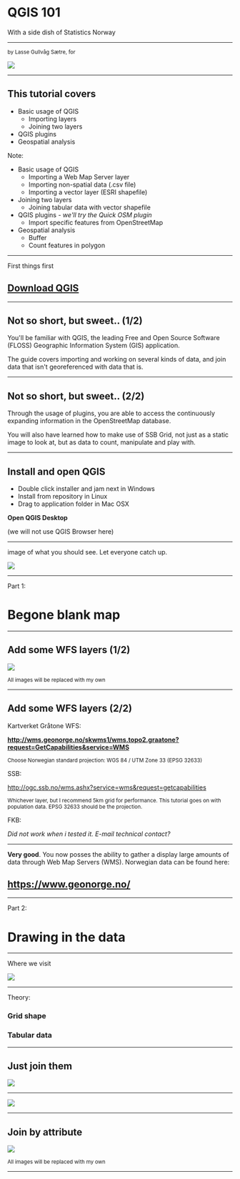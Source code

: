# QGIS 101
With a side dish of Statistics Norway


---

<small> by Lasse Gullvåg Sætre, for</small>

<img src="https://www.jernbanedirektoratet.no/globalassets/logo/jb_logo_web.png?scale=NoTransform" style="border: none; box-shadow: none;"/>

---

## This tutorial covers

* Basic usage of QGIS
  * Importing layers
  * Joining two layers
* QGIS plugins
*  Geospatial analysis

Note:
* Basic usage of QGIS
  * Importing a Web Map Server layer
  * Importing non-spatial data (.csv file)
  * Importing a vector layer (ESRI shapefile)
* Joining two layers
  * Joining tabular data with vector shapefile
* QGIS plugins *- we'll try the Quick OSM plugin*
  * Import specific features from OpenStreetMap
* Geospatial analysis
  * Buffer
  * Count features in polygon

---

First things first

## [Download QGIS](http://qgis.org/en/site/)

---

## Not so short, but sweet.. (1/2)

You'll be familiar with QGIS, the leading Free and Open Source Software (FLOSS) Geographic Information System (GIS) application.

The guide covers importing and working on several kinds of data, and join data that isn't georeferenced with data that is.

---

## Not so short, but sweet.. (2/2)

Through the usage of plugins, you are able to access the continuously expanding information in the OpenStreetMap database.

You will also have learned how to make use of SSB Grid, not just as a static image to look at, but as data to count, manipulate and play with.

---

## Install and open QGIS

* Double click installer and jam next in Windows
* Install from repository in Linux
* Drag to application folder in Mac OSX

**Open QGIS Desktop**

(we will not use QGIS Browser here)

---

image of what you should see. Let everyone catch up.

<img src="https://upload.wikimedia.org/wikipedia/commons/thumb/8/80/Equus_asinus_Kadzid%C5%82owo_001.jpg/640px-Equus_asinus_Kadzid%C5%82owo_001.jpg" />

---

<!-- .slide: data-transition="zoom" -->
Part 1:

# Begone blank map

---

## Add some WFS layers (1/2)

<img src="https://upload.wikimedia.org/wikipedia/commons/thumb/8/80/Equus_asinus_Kadzid%C5%82owo_001.jpg/640px-Equus_asinus_Kadzid%C5%82owo_001.jpg" />

<small>All images will be replaced with my own</small>

---

## Add some WFS layers (2/2)

Kartverket Gråtone WFS:

**http://wms.geonorge.no/skwms1/wms.topo2.graatone?request=GetCapabilities&service=WMS**

<small>Choose Norwegian standard projection: WGS 84 / UTM Zone 33 (EPSG 32633)</small>

SSB:

http://ogc.ssb.no/wms.ashx?service=wms&request=getcapabilities

<small>Whichever layer, but I recommend 5km grid for performance. This tutorial goes on with population data. EPSG 32633 should be the projection.</small>

FKB:

*Did not work when i tested it. E-mail technical contact?*

---

**Very good**. You now posses the ability to gather a display large amounts of data through Web Map Servers (WMS). Norwegian data can be found here:

## https://www.geonorge.no/

---

<!-- .slide: data-transition="zoom" -->
Part 2:
# Drawing in the data

---

Where we visit

<img src="https://www.ssb.no/_public/skins/advanced/ssb.no/images/SSB_logo_fb.png" style="border: none; box-shadow: none;" />

---

Theory:

### Grid shape

### Tabular data

---

## Just join them
<img src="https://fashionablygeek.com/wp-content/uploads/2010/08/keytar-platypus-590x382.jpg" style="border: none; box-shadow: none;" />

---

<img src="https://38.media.tumblr.com/63b19d2fa98932419fb6553a1dfd0b1f/tumblr_mk981oqrW51s8spqco1_500.gif" />

---

## Join by attribute

<img src="https://upload.wikimedia.org/wikipedia/commons/thumb/8/80/Equus_asinus_Kadzid%C5%82owo_001.jpg/640px-Equus_asinus_Kadzid%C5%82owo_001.jpg" />

<small>All images will be replaced with my own</small>

---
